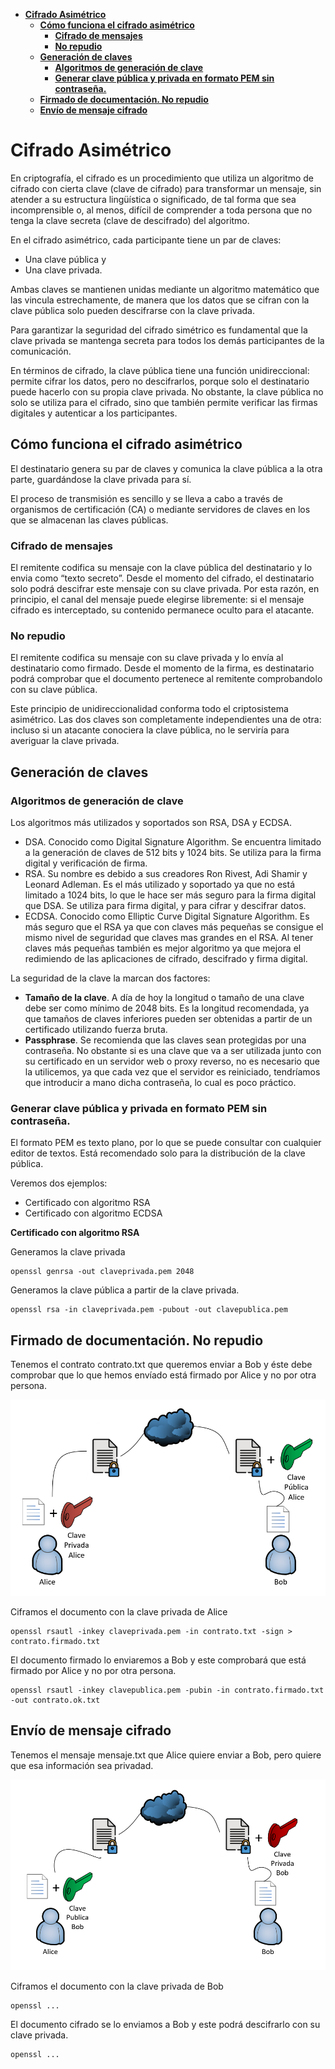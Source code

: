 - [**Cifrado Asimétrico**](#cifrado-asimétrico)
  - [**Cómo funciona el cifrado asimétrico**](#cómo-funciona-el-cifrado-asimétrico)
    - [**Cifrado de mensajes**](#cifrado-de-mensajes)
    - [**No repudio**](#no-repudio)
  - [**Generación de claves**](#generación-de-claves)
    - [**Algoritmos de generación de clave**](#algoritmos-de-generación-de-clave)
    - [**Generar clave pública y privada en formato PEM sin contraseña.**](#generar-clave-pública-y-privada-en-formato-pem-sin-contraseña)
  - [**Firmado de documentación. No repudio**](#firmado-de-documentación-no-repudio)
  - [**Envío de mensaje cifrado**](#envío-de-mensaje-cifrado)

# **Cifrado Asimétrico**

En criptografía, el cifrado es un procedimiento que utiliza un algoritmo de cifrado con cierta clave (clave de cifrado) para transformar un mensaje, sin atender a su estructura lingüística o significado, de tal forma que sea incomprensible o, al menos, difícil de comprender a toda persona que no tenga la clave secreta (clave de descifrado) del algoritmo.

En el cifrado asimétrico, cada participante tiene un par de claves:

- Una clave pública y
- Una clave privada. 

Ambas claves se mantienen unidas mediante un algoritmo matemático que las vincula estrechamente, de manera que los datos que se cifran con la clave pública solo pueden descifrarse con la clave privada. 

Para garantizar la seguridad del cifrado simétrico es fundamental que la clave privada se mantenga secreta para todos los demás participantes de la comunicación.

En términos de cifrado, la clave pública tiene una función unidireccional: permite cifrar los datos, pero no descifrarlos, porque solo el destinatario puede hacerlo con su propia clave privada. No obstante, la clave pública no solo se utiliza para el cifrado, sino que también permite verificar las firmas digitales y autenticar a los participantes.

## **Cómo funciona el cifrado asimétrico**

El destinatario genera su par de claves y comunica la clave pública a la otra parte, guardándose la clave privada para sí. 

El proceso de transmisión es sencillo y se lleva a cabo a través de organismos de certificación (CA) o mediante servidores de claves en los que se almacenan las claves públicas. 

### **Cifrado de mensajes**

El remitente codifica su mensaje con la clave pública del destinatario y lo envia como “texto secreto”. Desde el momento del cifrado, el destinatario solo podrá descifrar este mensaje con su clave privada. Por esta razón, en principio, el canal del mensaje puede elegirse libremente: si el mensaje cifrado es interceptado, su contenido permanece oculto para el atacante.

### **No repudio**

El remitente codifica su mensaje con su clave privada y lo envía al destinatario como firmado. Desde el momento de la firma, es destinatario podrá comprobar que el documento pertenece al remitente comprobandolo con su clave pública.

Este principio de unidireccionalidad conforma todo el criptosistema asimétrico. Las dos claves son completamente independientes una de otra: incluso si un atacante conociera la clave pública, no le serviría para averiguar la clave privada.

## **Generación de claves**

### **Algoritmos de generación de clave**

Los algoritmos más utilizados y soportados son RSA, DSA y ECDSA.

- DSA. Conocido como Digital Signature Algorithm. Se encuentra limitado a la generación de claves de 512 bits y 1024 bits. Se utiliza para la firma digital y verificación de firma.
- RSA. Su nombre es debido a sus creadores Ron Rivest, Adi Shamir y Leonard Adleman. Es el más utilizado y soportado ya que no está limitado a 1024 bits, lo que le hace ser más seguro para la firma digital que DSA. Se utiliza para firma digital, y para cifrar y descifrar datos.
- ECDSA. Conocido como Elliptic Curve Digital Signature Algorithm. Es más seguro que el RSA ya que con claves más pequeñas se consigue el mismo nivel de seguridad que claves mas grandes en el RSA. Al tener claves más pequeñas también es mejor algoritmo ya que mejora el redimiendo de las aplicaciones de cifrado, descifrado y firma digital.

La seguridad de la clave la marcan dos factores:

- **Tamaño de la clave**. A día de hoy la longitud o tamaño de una clave debe ser como mínimo de 2048 bits. Es la longitud recomendada, ya que tamaños de claves inferiores pueden ser obtenidas a partir de un certificado utilizando fuerza bruta.
- **Passphrase**. Se recomienda que las claves sean protegidas por una contraseña. No obstante si es una clave que va a ser utilizada junto con su certificado en un servidor web o proxy reverso, no es necesario que la utilicemos, ya que cada vez que el servidor es reiniciado, tendríamos que introducir a mano dicha contraseña, lo cual es poco práctico.

### **Generar clave pública y privada en formato PEM sin contraseña.**

El formato PEM es texto plano, por lo que se puede consultar con cualquier editor de textos. Está recomendado solo para la distribución de la clave pública.

Veremos dos ejemplos:

- Certificado con algoritmo RSA
- Certificado con algoritmo ECDSA

**Certificado con algoritmo RSA**

Generamos la clave privada

```BASH:
openssl genrsa -out claveprivada.pem 2048
```

Generamos la clave pública a partir de la clave privada.

```BASH:
openssl rsa -in claveprivada.pem -pubout -out clavepublica.pem
```

## **Firmado de documentación. No repudio**

Tenemos el contrato contrato.txt que queremos enviar a Bob y éste debe comprobar que lo que hemos envíado está firmado por Alice y no por otra persona.

![No repudio](Images/NoRepudio.png)

Ciframos el documento con la clave privada de Alice

```BASH:
openssl rsautl -inkey claveprivada.pem -in contrato.txt -sign > contrato.firmado.txt
```

El documento firmado lo enviaremos a Bob y este comprobará que está firmado por Alice y no por otra persona.

```BASH:
openssl rsautl -inkey clavepublica.pem -pubin -in contrato.firmado.txt -out contrato.ok.txt
```

## **Envío de mensaje cifrado**

Tenemos el mensaje mensaje.txt que Alice quiere enviar a Bob, pero quiere que esa información sea privadad.

![No repudio](Images/Cifrado.png)

Ciframos el documento con la clave privada de Bob

```BASH:
openssl ...
```

El documento cifrado se lo enviamos a Bob y este podrá descifrarlo con su clave privada.

```BASH:
openssl ...
```